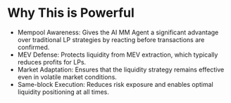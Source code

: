 # Why This is Powerful

* Mempool Awareness: Gives the AI MM Agent a significant advantage over traditional LP strategies by reacting before transactions are confirmed.
* MEV Defense: Protects liquidity from MEV extraction, which typically reduces profits for LPs.
* Market Adaptation: Ensures that the liquidity strategy remains effective even in volatile market conditions.
* Same-block Execution: Reduces risk exposure and enables optimal liquidity positioning at all times.
